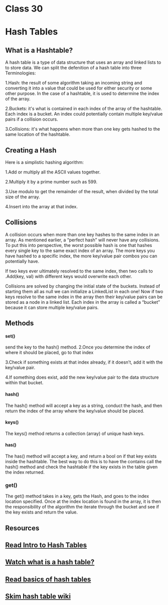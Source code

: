 # Class 30


# Hash Tables


## What is a Hashtable?
A hash table is a type of data structure that uses an array and linked lists to to store data. We can split the defenition of a hash table into three Terminologies:

1.Hash: the result of some algorithm taking an incoming string and converting it into a value that could be used for either security or some other purpose. In the case of a hashtable, it is used to determine the index of the array.

2.Buckets: it's what is contained in each index of the array of the hashtable. Each index is a bucket. An index could potentially contain multiple key/value pairs if a collision occurs.

3.Collisions: it's what happens when more than one key gets hashed to the same location of the hashtable.

## Creating a Hash
Here is a simplistic hashing algorithm:

1.Add or multiply all the ASCII values together.

2.Multiply it by a prime number such as 599.

3.Use modulo to get the remainder of the result, when divided by the total size of the array.

4.Insert into the array at that index.

## Collisions
A collision occurs when more than one key hashes to the same index in an array. As mentioned earlier, a “perfect hash” will never have any collisions. To put this into perspective, the worst possible hash is one that hashes every single key to the same exact index of an array. The more keys you have hashed to a specific index, the more key/value pair combos you can potentially have.

If two keys ever ultimately resolved to the same index, then two calls to .Add(key, val) with different keys would overwrite each other.

Collisions are solved by changing the initial state of the buckets. Instead of starting them all as null we can initialize a LinkedList in each one! Now if two keys resolve to the same index in the array then their key/value pairs can be stored as a node in a linked list. Each index in the array is called a “bucket” because it can store multiple key/value pairs.

## Methods
#### set()
send the key to the hash() method.
2.Once you determine the index of where it should be placed, go to that index

3.Check if something exists at that index already, if it doesn’t, add it with the key/value pair.

4.If something does exist, add the new key/value pair to the data structure within that bucket.

#### hash()
The hash() method will accept a key as a string, conduct the hash, and then return the index of the array where the key/value should be placed.

#### keys()
The keys() method returns a collection (array) of unique hash keys.

#### has()
The has() method will accept a key, and return a bool on if that key exists inside the hashtable. The best way to do this is to have the contains call the hash() method and check the hashtable if the key exists in the table given the index returned.

### get()
The get() method takes in a key, gets the Hash, and goes to the index location specified. Once at the index location is found in the array, it is then the responsibility of the algorithm the iterate through the bucket and see if the key exists and return the value.



## Resources

## [Read Intro to Hash Tables](https://codefellows.github.io/common_curriculum/data_structures_and_algorithms/Code_401/class-30/resources/Hashtables.html)
## [Watch what is a hash table?](https://www.youtube.com/watch?v=MfhjkfocRR0)
## [Read basics of hash tables](https://www.hackerearth.com/practice/data-structures/hash-tables/basics-of-hash-tables/tutorial/)
## [Skim hash table wiki](https://en.wikipedia.org/wiki/Hash_table)
